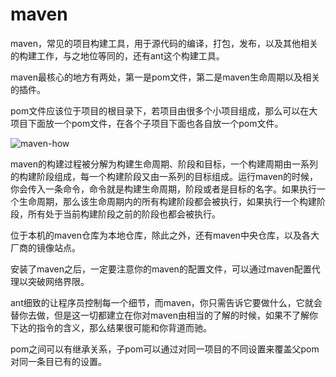 # maven
maven，常见的项目构建工具，用于源代码的编译，打包，发布，以及其他相关的构建工作，与之地位等同的，还有ant这个构建工具。

maven最核心的地方有两处，第一是pom文件，第二是maven生命周期以及相关的插件。

pom文件应该位于项目的根目录下，若项目由很多个小项目组成，那么可以在大项目下面放一个pom文件，在各个子项目下面也各自放一个pom文件。

![maven-how](http://ifeve.com/wp-content/uploads/2014/06/maven-overview-1.png)

maven的构建过程被分解为构建生命周期、阶段和目标，一个构建周期由一系列的构建阶段组成，每一个构建阶段又由一系列的目标组成。运行maven的时候，你会传入一条命令，命令就是构建生命周期，阶段或者是目标的名字。如果执行一个生命周期，那么该生命周期内的所有构建阶段都会被执行，如果执行一个构建阶段，所有处于当前构建阶段之前的阶段也都会被执行。

位于本机的maven仓库为本地仓库，除此之外，还有maven中央仓库，以及各大厂商的镜像站点。

安装了maven之后，一定要注意你的maven的配置文件，可以通过maven配置代理以突破网络界限。

ant细致的让程序员控制每一个细节，而maven，你只需告诉它要做什么，它就会替你去做，但是这一切都建立在你对maven由相当的了解的时候，如果不了解你下达的指令的含义，那么结果很可能和你背道而驰。

pom之间可以有继承关系，子pom可以通过对同一项目的不同设置来覆盖父pom对同一条目已有的设置。

